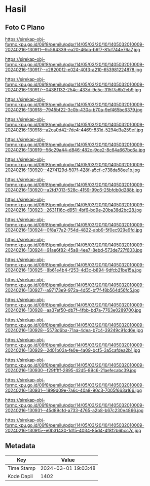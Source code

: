 # Hasil

## Foto C Plano

https://sirekap-obj-formc.kpu.go.id/06f8/pemilu/pdpr/14/05/03/20/10/1405032010009-20240216-130911--9c564339-ea20-46da-b6f7-81cf744e76a7.jpg

https://sirekap-obj-formc.kpu.go.id/06f8/pemilu/pdpr/14/05/03/20/10/1405032010009-20240216-130917--c28200f2-e024-40f3-a210-653981224878.jpg

https://sirekap-obj-formc.kpu.go.id/06f8/pemilu/pdpr/14/05/03/20/10/1405032010009-20240216-130917--04381132-254c-433d-9c5c-315f7a6b2eb9.jpg

https://sirekap-obj-formc.kpu.go.id/06f8/pemilu/pdpr/14/05/03/20/10/1405032010009-20240216-130918--7945bf22-3c0b-430a-b70a-9ef465bc6379.jpg

https://sirekap-obj-formc.kpu.go.id/06f8/pemilu/pdpr/14/05/03/20/10/1405032010009-20240216-130918--a2ca0d42-7de4-4469-831d-5294d3a259ef.jpg

https://sirekap-obj-formc.kpu.go.id/06f8/pemilu/pdpr/14/05/03/20/10/1405032010009-20240216-130919--56c29a44-d846-482c-9ce2-8c64a667bc6a.jpg

https://sirekap-obj-formc.kpu.go.id/06f8/pemilu/pdpr/14/05/03/20/10/1405032010009-20240216-130920--4274129d-507f-428f-a5cf-c738da58ee1b.jpg

https://sirekap-obj-formc.kpu.go.id/06f8/pemilu/pdpr/14/05/03/20/10/1405032010009-20240216-130920--a2fd7013-528c-4159-99c6-25bfdb0d288b.jpg

https://sirekap-obj-formc.kpu.go.id/06f8/pemilu/pdpr/14/05/03/20/10/1405032010009-20240216-130923--2631116c-d951-4bf6-bd9e-20ba38d2bc28.jpg

https://sirekap-obj-formc.kpu.go.id/06f8/pemilu/pdpr/14/05/03/20/10/1405032010009-20240216-130924--0f8a77a2-754d-4822-abb9-5f0ec929e9fd.jpg

https://sirekap-obj-formc.kpu.go.id/06f8/pemilu/pdpr/14/05/03/20/10/1405032010009-20240216-130924--91ae6f82-45a8-4ee7-8ebd-573de727f603.jpg

https://sirekap-obj-formc.kpu.go.id/06f8/pemilu/pdpr/14/05/03/20/10/1405032010009-20240216-130925--8b61e4b4-f253-4d3c-b894-9dfcb21be15a.jpg

https://sirekap-obj-formc.kpu.go.id/06f8/pemilu/pdpr/14/05/03/20/10/1405032010009-20240216-130927--a97173e9-972a-4d55-bf7f-f8b564d56fc5.jpg

https://sirekap-obj-formc.kpu.go.id/06f8/pemilu/pdpr/14/05/03/20/10/1405032010009-20240216-130928--aa37ef50-db7f-4fbb-bd7a-7763e0289700.jpg

https://sirekap-obj-formc.kpu.go.id/06f8/pemilu/pdpr/14/05/03/20/10/1405032010009-20240216-130928--5573d6ba-71aa-4dea-b7c4-39249c91cd6e.jpg

https://sirekap-obj-formc.kpu.go.id/06f8/pemilu/pdpr/14/05/03/20/10/1405032010009-20240216-130929--2d01b03a-fe0e-4a09-bcf5-3a5cafdea2b1.jpg

https://sirekap-obj-formc.kpu.go.id/06f8/pemilu/pdpr/14/05/03/20/10/1405032010009-20240216-130930--f29fffff-2895-42d5-89c6-21aefecabc39.jpg

https://sirekap-obj-formc.kpu.go.id/06f8/pemilu/pdpr/14/05/03/20/10/1405032010009-20240216-130931--1899d09e-7a6c-40a8-90c3-7005f663a166.jpg

https://sirekap-obj-formc.kpu.go.id/06f8/pemilu/pdpr/14/05/03/20/10/1405032010009-20240216-130931--45d89cfd-a733-4765-a2b8-b67c230e4866.jpg

https://sirekap-obj-formc.kpu.go.id/06f8/pemilu/pdpr/14/05/03/20/10/1405032010009-20240216-130915--e0b31430-1d15-4034-85d4-4f8f2b6bcc7c.jpg


## Metadata

| Key        | Value               |
| ---------- | ------------------- |
| Time Stamp | 2024-03-01 19:03:48 |
| Kode Dapil | 1402                |




